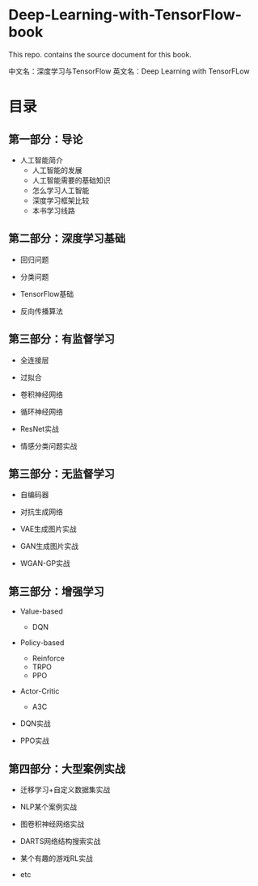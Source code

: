 # Deep-Learning-with-TensorFlow-book
This repo. contains the source document for this book. 

中文名：深度学习与TensorFlow 
英文名：Deep Learning with TensorFLow

# 目录

## 第一部分：导论

* 人工智能简介
  * 人工智能的发展
  * 人工智能需要的基础知识
  * 怎么学习人工智能
  * 深度学习框架比较
  * 本书学习线路

## 第二部分：深度学习基础

* 回归问题

* 分类问题

* TensorFlow基础

* 反向传播算法

## 第三部分：有监督学习

* 全连接层

* 过拟合

* 卷积神经网络

* 循环神经网络

* ResNet实战

* 情感分类问题实战

## 第三部分：无监督学习

* 自编码器

* 对抗生成网络

* VAE生成图片实战

* GAN生成图片实战

* WGAN-GP实战

## 第三部分：增强学习

* Value-based
  * DQN
* Policy-based
  * Reinforce
  * TRPO
  * PPO
* Actor-Critic
  * A3C

* DQN实战
* PPO实战

## 第四部分：大型案例实战



* 迁移学习+自定义数据集实战

* NLP某个案例实战

* 图卷积神经网络实战

* DARTS网络结构搜索实战

* 某个有趣的游戏RL实战

* etc
